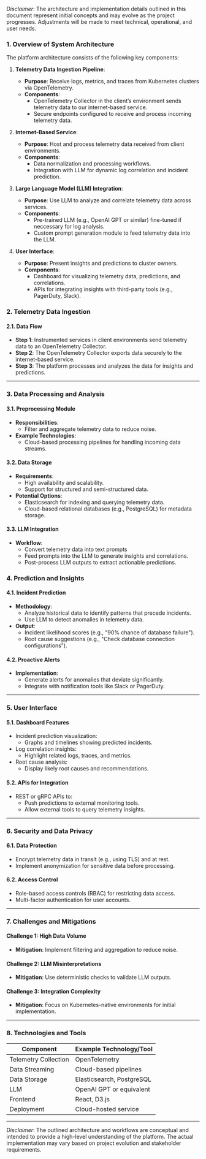 _Disclaimer_: The architecture and implementation details outlined in this document represent initial concepts and may evolve as the project progresses. Adjustments will be made to meet technical, operational, and user needs.

### **1. Overview of System Architecture**

The platform architecture consists of the following key components:

1. **Telemetry Data Ingestion Pipeline**:
    
    - **Purpose**: Receive logs, metrics, and traces from Kubernetes clusters via OpenTelemetry.
    - **Components**:
        - OpenTelemetry Collector in the client’s environment sends telemetry data to our internet-based service.
        - Secure endpoints configured to receive and process incoming telemetry data.
2. **Internet-Based Service**:
    
    - **Purpose**: Host and process telemetry data received from client environments.
    - **Components**:
        - Data normalization and processing workflows.
        - Integration with LLM for dynamic log correlation and incident prediction.
3. **Large Language Model (LLM) Integration**:
    
    - **Purpose**: Use LLM to analyze and correlate telemetry data across services.
    - **Components**:
        - Pre-trained LLM (e.g., OpenAI GPT or similar) fine-tuned if neccessary for log analysis.
        - Custom prompt generation module to feed telemetry data into the LLM.
4. **User Interface**:
    
    - **Purpose**: Present insights and predictions to cluster owners.
    - **Components**:
        - Dashboard for visualizing telemetry data, predictions, and correlations.
        - APIs for integrating insights with third-party tools (e.g., PagerDuty, Slack).

### **2. Telemetry Data Ingestion**

#### **2.1. Data Flow**

- **Step 1**: Instrumented services in client environments send telemetry data to an OpenTelemetry Collector.
- **Step 2**: The OpenTelemetry Collector exports data securely to the internet-based service.
- **Step 3**: The platform processes and analyzes the data for insights and predictions.

---

### **3. Data Processing and Analysis**

#### **3.1. Preprocessing Module**

- **Responsibilities**:
    - Filter and aggregate telemetry data to reduce noise.
- **Example Technologies**:
    - Cloud-based processing pipelines for handling incoming data streams.

#### **3.2. Data Storage**

- **Requirements**:
    - High availability and scalability.
    - Support for structured and semi-structured data.
- **Potential Options**:
    - Elasticsearch for indexing and querying telemetry data.
    - Cloud-based relational databases (e.g., PostgreSQL) for metadata storage.

#### **3.3. LLM Integration**

- **Workflow**:
    - Convert telemetry data into text prompts
    - Feed prompts into the LLM to generate insights and correlations.
    - Post-process LLM outputs to extract actionable predictions.

### **4. Prediction and Insights**

#### **4.1. Incident Prediction**

- **Methodology**:
    - Analyze historical data to identify patterns that precede incidents.
    - Use LLM to detect anomalies in telemetry data.
- **Output**:
    - Incident likelihood scores (e.g., "90% chance of database failure").
    - Root cause suggestions (e.g., "Check database connection configurations").

#### **4.2. Proactive Alerts**

- **Implementation**:
    - Generate alerts for anomalies that deviate significantly.
    - Integrate with notification tools like Slack or PagerDuty.

---

### **5. User Interface**

#### **5.1. Dashboard Features**

- Incident prediction visualization:
    - Graphs and timelines showing predicted incidents.
- Log correlation insights:
    - Highlight related logs, traces, and metrics.
- Root cause analysis:
    - Display likely root causes and recommendations.

#### **5.2. APIs for Integration**

- REST or gRPC APIs to:
    - Push predictions to external monitoring tools.
    - Allow external tools to query telemetry insights.

---

### **6. Security and Data Privacy**

#### **6.1. Data Protection**

- Encrypt telemetry data in transit (e.g., using TLS) and at rest.
- Implement anonymization for sensitive data before processing.

#### **6.2. Access Control**

- Role-based access controls (RBAC) for restricting data access.
- Multi-factor authentication for user accounts.

---

### **7. Challenges and Mitigations**

#### **Challenge 1**: High Data Volume

- **Mitigation**: Implement filtering and aggregation to reduce noise.

#### **Challenge 2**: LLM Misinterpretations

- **Mitigation**: Use deterministic checks to validate LLM outputs.

#### **Challenge 3**: Integration Complexity

- **Mitigation**: Focus on Kubernetes-native environments for initial implementation.

---

### **8. Technologies and Tools**

|**Component**|**Example Technology/Tool**|
|---|---|
|Telemetry Collection|OpenTelemetry|
|Data Streaming|Cloud-based pipelines|
|Data Storage|Elasticsearch, PostgreSQL|
|LLM|OpenAI GPT or equivalent|
|Frontend|React, D3.js|
|Deployment|Cloud-hosted service|

---

_Disclaimer_: The outlined architecture and workflows are conceptual and intended to provide a high-level understanding of the platform. The actual implementation may vary based on project evolution and stakeholder requirements.